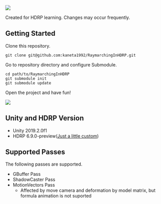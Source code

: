 ![](https://raw.githubusercontent.com/kaneta1992/RaymarchingInHDRP/master/Images/image01.png)

Created for HDRP learning. Changes may occur frequently.

## Getting Started
Clone this repository.

```
git clone git@github.com:kaneta1992/RaymarchingInHDRP.git
```


Go to repository directory and configure Submodule.

```
cd path/to/RaymarchingInHDRP
git submodule init
git submodule update
```

Open the project and have fun!

![](https://raw.githubusercontent.com/kaneta1992/RaymarchingInHDRP/master/Images/image02.png)
## Unity and HDRP Version
- Unity 2019.2.0f1
- HDRP 6.9.0-preview([Just a little custom](https://github.com/kaneta1992/ScriptableRenderPipeline/commit/acabb5b954a1f3c6317f50d1dc8b1f5cee33cab9))

## Supported Passes
The following passes are supported.

- GBuffer Pass
- ShadowCaster Pass
- MotionVectors Pass
  - Affected by move camera and deformation by model matrix, but formula animation is not suported

